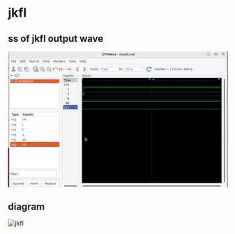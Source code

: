 # jkfl

## ss of jkfl output wave

![jkfl](https://github.com/teksingh2/Embedded_system/blob/master/jkflipflop/jkflipflop.png)

## diagram
![jkfl](https://www.allaboutelectronics.org/wp-content/uploads/2022/07/JK-FLip-Flop-symbol-and-truth-table.png)
